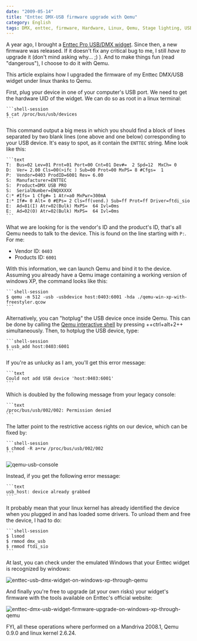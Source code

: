 ```yaml
---
date: "2009-05-14"
title: "Enttec DMX-USB firmware upgrade with Qemu"
category: English
tags: DMX, enttec, firmware, Hardware, Linux, Qemu, Stage lighting, USB
---
```


A year ago, I brought a
[Enttec Pro USB/DMX widget](https://www.enttec.com/dmxusb.php). Since then, a new
firmware was released. If it doesn't fix any critical bug to me, I still _have
to_ upgrade it (don't mind asking why... ;) ). And to make things fun (read
"dangerous"), I choose to do it with Qemu.

This article explains how I upgraded the firmware of my Enttec DMX/USB widget
under linux thanks to Qemu.

First, plug your device in one of your computer's USB port. We need to get the
hardware UID of the widget. We can do so as root in a linux terminal:

    ```shell-session
    $ cat /proc/bus/usb/devices
    ```

This command output a big mess in which you should find a block of lines
separated by two blank lines (one above and one below) corresponding to your USB
device. It's easy to spot, as it contain the `ENTTEC` string. Mine look like
this:

    ```text
    T:  Bus=02 Lev=01 Prnt=01 Port=00 Cnt=01 Dev#=  2 Spd=12  MxCh= 0
    D:  Ver= 2.00 Cls=00(>ifc ) Sub=00 Prot=00 MxPS= 8 #Cfgs=  1
    P:  Vendor=0403 ProdID=6001 Rev= 6.00
    S:  Manufacturer=ENTTEC
    S:  Product=DMX USB PRO
    S:  SerialNumber=ENQXXXXX
    C:* #Ifs= 1 Cfg#= 1 Atr=a0 MxPwr=300mA
    I:* If#= 0 Alt= 0 #EPs= 2 Cls=ff(vend.) Sub=ff Prot=ff Driver=ftdi_sio
    E:  Ad=81(I) Atr=02(Bulk) MxPS=  64 Ivl=0ms
    E:  Ad=02(O) Atr=02(Bulk) MxPS=  64 Ivl=0ms
    ```

What we are looking for is the vendor's ID and the product's ID, that's all Qemu
needs to talk to the device. This is found on the line starting with `P:`.
For me:

  * Vendor ID: `0403`
  * Products ID: `6001`

With this information, we can launch Qemu and bind it to the device. Assuming
you already have a Qemu image containing a working version of windows XP, the
command looks like this:

    ```shell-session
    $ qemu -m 512 -usb -usbdevice host:0403:6001 -hda ./qemu-win-xp-with-freestyler.qcow
    ```

Alternatively, you can "hotplug" the USB device once inside Qemu. This can be
done by calling the
[Qemu interactive shell](https://www.nongnu.org//qemu/qemu-doc.html#SEC11) by
pressing ++ctrl+alt+2++ simultaneously. Then, to hotplug the USB device, type:

    ```shell-session
    $ usb_add host:0403:6001
    ```

If you're as unlucky as I am, you'll get this error message:

    ```text
    Could not add USB device 'host:0403:6001'
    ```

Which is doubled by the following message from your legacy console:

    ```text
    /proc/bus/usb/002/002: Permission denied
    ```

The latter point to the restrictive access rights on our device, which can be
fixed by:

    ```shell-session
    $ chmod -R a+rw /proc/bus/usb/002/002
    ```

![qemu-usb-console](/uploads/2009/qemu-usb-console.png)

Instead, if you get the following error message:

    ```text
    usb_host: device already grabbed
    ```

It probably mean that your linux kernel has already identified the device when
you plugged in and has loaded some drivers. To unload them and free the device,
I had to do:

    ```shell-session
    $ lsmod
    $ rmmod dmx_usb
    $ rmmod ftdi_sio
    ```

At last, you can check under the emulated Windows that your Enttec widget is
recognized by windows:

![enttec-usb-dmx-widget-on-windows-xp-through-qemu](/uploads/2009/enttec-usb-dmx-widget-on-windows-xp-through-qemu.png)

And finally you're free to upgrade (at your own risks) your widget's firmware
with the tools available on Enttec's official website:

![enttec-dmx-usb-widget-firmware-upgrade-on-windows-xp-through-qemu](/uploads/2009/enttec-dmx-usb-widget-firmware-upgrade-on-windows-xp-through-qemu.png)

FYI, all these operations where performed on a Mandriva 2008.1, Qemu 0.9.0 and
linux kernel 2.6.24.
